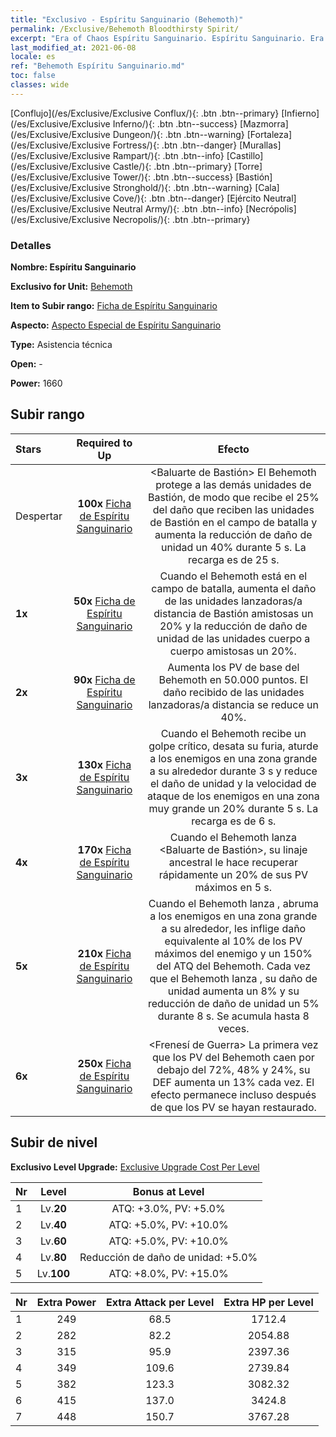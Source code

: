 ```yaml
---
title: "Exclusivo - Espíritu Sanguinario (Behemoth)"
permalink: /Exclusive/Behemoth Bloodthirsty Spirit/
excerpt: "Era of Chaos Espíritu Sanguinario. Espíritu Sanguinario. Era of Chaos Exclusivo Espíritu Sanguinario. Behemoth Exclusivo."
last_modified_at: 2021-06-08
locale: es
ref: "Behemoth Espíritu Sanguinario.md"
toc: false
classes: wide
---
```

 [Conflujo](/es/Exclusive/Exclusive Conflux/){: .btn .btn--primary} [Infierno](/es/Exclusive/Exclusive Inferno/){: .btn .btn--success} [Mazmorra](/es/Exclusive/Exclusive Dungeon/){: .btn .btn--warning} [Fortaleza](/es/Exclusive/Exclusive Fortress/){: .btn .btn--danger} [Murallas](/es/Exclusive/Exclusive Rampart/){: .btn .btn--info} [Castillo](/es/Exclusive/Exclusive Castle/){: .btn .btn--primary} [Torre](/es/Exclusive/Exclusive Tower/){: .btn .btn--success} [Bastión](/es/Exclusive/Exclusive Stronghold/){: .btn .btn--warning} [Cala](/es/Exclusive/Exclusive Cove/){: .btn .btn--danger} [Ejército Neutral](/es/Exclusive/Exclusive Neutral Army/){: .btn .btn--info} [Necrópolis](/es/Exclusive/Exclusive Necropolis/){: .btn .btn--primary} 

### Detalles
 **Nombre: Espíritu Sanguinario** 

 **Exclusivo for Unit:** [Behemoth](/es/units/Behemoth/) 

 **Item to Subir rango:** [Ficha de Espíritu Sanguinario](/ItemsES/con_982/)

 **Aspecto:** [Aspecto Especial de Espíritu Sanguinario](/ItemsES/con_650/)

 **Type:** Asistencia técnica

 **Open:** -

 **Power:** 1660

## Subir rango

  |     Stars    |  Required to Up | Efecto |
  |:-------------|:---------------:|:---------------:|
  |  Despertar  | **100x** [Ficha de Espíritu Sanguinario](/ItemsES/con_982/) | <Baluarte de Bastión> El Behemoth protege a las demás unidades de Bastión, de modo que recibe el 25% del daño que reciben las unidades de Bastión en el campo de batalla y aumenta la reducción de daño de unidad un 40% durante 5 s. La recarga es de 25 s. |
  | **1x** <i class="fas fa-star"/> | **50x** [Ficha de Espíritu Sanguinario](/ItemsES/con_982/) | Cuando el Behemoth está en el campo de batalla, aumenta el daño de las unidades lanzadoras/a distancia de Bastión amistosas un 20% y la reducción de daño de unidad de las unidades cuerpo a cuerpo amistosas un 20%. |
  | **2x** <i class="fas fa-star"/> | **90x** [Ficha de Espíritu Sanguinario](/ItemsES/con_982/) | Aumenta los PV de base del Behemoth en 50.000 puntos. El daño recibido de las unidades lanzadoras/a distancia se reduce un 40%. |
  | **3x** <i class="fas fa-star"/> | **130x** [Ficha de Espíritu Sanguinario](/ItemsES/con_982/) | <Behemoth Imponente> Cuando el Behemoth recibe un golpe crítico, desata su furia, aturde a los enemigos en una zona grande a su alrededor durante 3 s y reduce el daño de unidad y la velocidad de ataque de los enemigos en una zona muy grande un 20% durante 5 s. La recarga es de 6 s. |
  | **4x** <i class="fas fa-star"/> | **170x** [Ficha de Espíritu Sanguinario](/ItemsES/con_982/) | Cuando el Behemoth lanza <Baluarte de Bastión>, su linaje ancestral le hace recuperar rápidamente un 20% de sus PV máximos en 5 s. |
  | **5x** <i class="fas fa-star"/> | **210x** [Ficha de Espíritu Sanguinario](/ItemsES/con_982/) | Cuando el Behemoth lanza <Behemoth Imponente>, abruma a los enemigos en una zona grande a su alrededor, les inflige daño equivalente al 10% de los PV máximos del enemigo y un 150% del ATQ del Behemoth. Cada vez que el Behemoth lanza <Behemoth Imponente>, su daño de unidad aumenta un 8% y su reducción de daño de unidad un 5% durante 8 s. Se acumula hasta 8 veces. |
  | **6x** <i class="fas fa-star"/> | **250x** [Ficha de Espíritu Sanguinario](/ItemsES/con_982/) | <Frenesí de Guerra> La primera vez que los PV del Behemoth caen por debajo del 72%, 48% y 24%, su DEF aumenta un 13% cada vez. El efecto permanece incluso después de que los PV se hayan restaurado. |


## Subir de nivel
 **Exclusivo Level Upgrade:** [Exclusive Upgrade Cost Per Level](/Exclusive/ExclusiveUpgradeCostPerLevel/)

  |  Nr  |   Level  | Bonus at Level |
  |:-----|:--------:|:--------------:|
  | 1 | Lv.**20** | ATQ: +3.0%, PV: +5.0% |
  | 2 | Lv.**40** | ATQ: +5.0%, PV: +10.0% |
  | 3 | Lv.**60** | ATQ: +5.0%, PV: +10.0% |
  | 4 | Lv.**80** | Reducción de daño de unidad: +5.0% |
  | 5 | Lv.**100** | ATQ: +8.0%, PV: +15.0% |


  |  Nr  |  Extra Power | Extra Attack per Level | Extra HP per Level |
  |:-----|:--------:|:--------:|:--------:|
  | 1 | 249 | 68.5 | 1712.4 |
  | 2 | 282 | 82.2 | 2054.88 |
  | 3 | 315 | 95.9 | 2397.36 |
  | 4 | 349 | 109.6 | 2739.84 |
  | 5 | 382 | 123.3 | 3082.32 |
  | 6 | 415 | 137.0 | 3424.8 |
  | 7 | 448 | 150.7 | 3767.28 |


